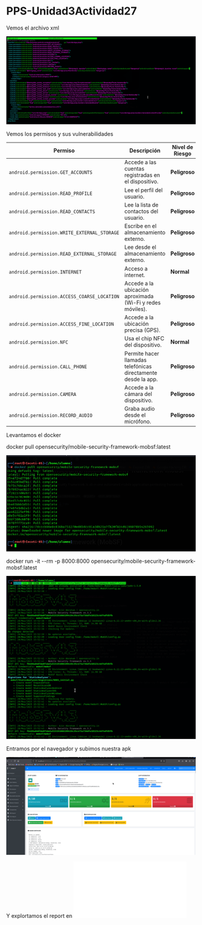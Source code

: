 # PPS-Unidad3Actividad27

Vemos el archivo xml

![](Imagenes/imagen1.png)


Vemos los permisos y sus vulnerabilidades


| Permiso                                     | Descripción                                                   | Nivel de Riesgo |
| ------------------------------------------- | ------------------------------------------------------------- | --------------- |
| `android.permission.GET_ACCOUNTS`           | Accede a las cuentas registradas en el dispositivo.           | **Peligroso**   |
| `android.permission.READ_PROFILE`           | Lee el perfil del usuario.                                    | **Peligroso**   |
| `android.permission.READ_CONTACTS`          | Lee la lista de contactos del usuario.                        | **Peligroso**   |
| `android.permission.WRITE_EXTERNAL_STORAGE` | Escribe en el almacenamiento externo.                         | **Peligroso**   |
| `android.permission.READ_EXTERNAL_STORAGE`  | Lee desde el almacenamiento externo.                          | **Peligroso**   |
| `android.permission.INTERNET`               | Acceso a internet.                                            | **Normal**      |
| `android.permission.ACCESS_COARSE_LOCATION` | Accede a la ubicación aproximada (Wi-Fi y redes móviles).     | **Peligroso**   |
| `android.permission.ACCESS_FINE_LOCATION`   | Accede a la ubicación precisa (GPS).                          | **Peligroso**   |
| `android.permission.NFC`                    | Usa el chip NFC del dispositivo.                              | **Normal**      |
| `android.permission.CALL_PHONE`             | Permite hacer llamadas telefónicas directamente desde la app. | **Peligroso**   |
| `android.permission.CAMERA`                 | Accede a la cámara del dispositivo.                           | **Peligroso**   |
| `android.permission.RECORD_AUDIO`           | Graba audio desde el micrófono.                               | **Peligroso**   |

Levantamos el docker

docker pull opensecurity/mobile-security-framework-mobsf:latest

![](Imagenes/imagen2.png)

docker run -it --rm -p 8000:8000 opensecurity/mobile-security-framework-mobsf:latest

![](Imagenes/imagen3.png)

Entramos por el navegador y subimos nuestra apk


![](Imagenes/imagen4.png)


Y explortamos el report en ![pdf](report.pdf)


